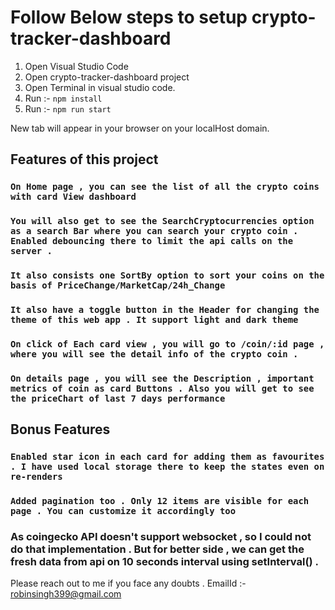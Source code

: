 # Follow Below steps to setup crypto-tracker-dashboard

1. Open Visual Studio Code
2. Open crypto-tracker-dashboard project
3. Open Terminal in visual studio code.
4. Run :- `npm install`
5. Run :- `npm run start`

New tab will appear in your browser on your localHost domain. 

## Features of this project 

### `On Home page , you can see the list of all the crypto coins with card View dashboard`

### `You will also get to see the SearchCryptocurrencies option as a search Bar where you can search your crypto coin . Enabled debouncing there to limit the api calls on the server . `

### `It also consists one SortBy option to sort your coins on the basis of PriceChange/MarketCap/24h_Change`

### `It also have a toggle button in the Header for changing the theme of this web app . It support light and dark theme `

### `On click of Each card view , you will go to /coin/:id page , where you will see the detail info of the crypto coin .`

### `On details page , you will see the Description , important metrics of coin as card Buttons . Also you will get to see the priceChart of last 7 days performance `

## Bonus Features

### `Enabled star icon in each card for adding them as favourites . I have used local storage there to keep the states even on re-renders`

### `Added pagination too . Only 12 items are visible for each page . You can customize it accordingly too`

### As coingecko API doesn't support websocket , so I could not do that implementation . But for better side , we can get the fresh data from api on 10 seconds interval using setInterval() .

Please reach out to me if you face any doubts . EmailId :- robinsingh399@gmail.com

